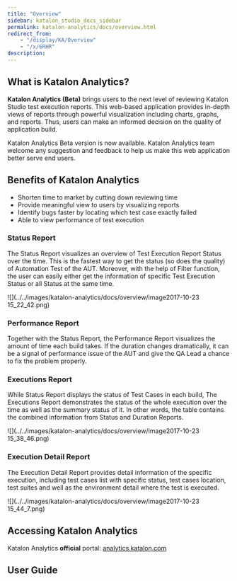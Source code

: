 ```yaml
---
title: "Overview" 
sidebar: katalon_studio_docs_sidebar
permalink: katalon-analytics/docs/overview.html 
redirect_from:
    - "/display/KA/Overview"
    - "/x/6RHR"
description: 
---
```

What is Katalon Analytics?
--------------------------

**Katalon Analytics (Beta)** brings users to the next level of reviewing Katalon Studio test execution reports. This web-based application provides in-depth views of reports through powerful visualization including charts, graphs, and reports. Thus, users can make an informed decision on the quality of application build. 

Katalon Analytics Beta version is now available. Katalon Analytics team welcome any suggestion and feedback to help us make this web application better serve end users. 

Benefits of Katalon Analytics
-----------------------------

*   Shorten time to market by cutting down reviewing time
*   Provide meaningful view to users by visualizing reports
*   Identify bugs faster by locating which test case exactly failed
*   Able to view performance of test execution

### Status Report

The Status Report visualizes an overview of Test Execution Report Status over the time. This is the fastest way to get the status (so does the quality) of Automation Test of the AUT. Moreover, with the help of Filter function, the user can easily either get the information of specific Test Execution Status or all Status at the same time.

![](../../images/katalon-analytics/docs/overview/image2017-10-23 15_22_42.png)

### Performance Report

Together with the Status Report, the Performance Report visualizes the amount of time each build takes. If the duration changes dramatically, it can be a signal of performance issue of the AUT and give the QA Lead a chance to fix the problem properly.

### Executions Report

While Status Report displays the status of Test Cases in each build, The Executions Report demonstrates the status of the whole execution over the time as well as the summary status of it. In other words, the table contains the combined information from Status and Duration Reports.

![](../../images/katalon-analytics/docs/overview/image2017-10-23 15_38_46.png)

### Execution Detail Report

The Execution Detail Report provides detail information of the specific execution, including test cases list with specific status, test cases location, test suites and well as the environment detail where the test is executed.

![](../../images/katalon-analytics/docs/overview/image2017-10-23 15_44_7.png)

Accessing Katalon Analytics
---------------------------

Katalon Analytics **official** portal: [analytics.katalon.com](http://analytics.katalon.com/)

User Guide
----------